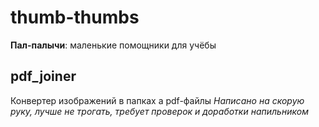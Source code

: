 # thumb-thumbs
**Пал-палычи**: маленькие помощники для учёбы

## pdf_joiner
Конвертер изображений в папках а pdf-файлы
*Написано на скорую руку, лучше не трогать, требует проверок и доработки напильником*